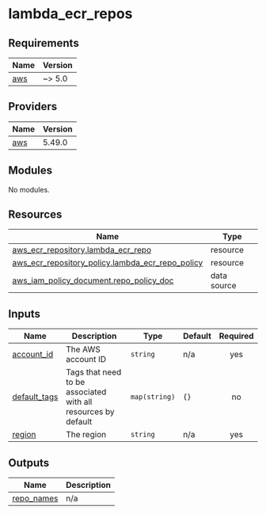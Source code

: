 # lambda_ecr_repos

<!-- BEGINNING OF PRE-COMMIT-TERRAFORM DOCS HOOK -->
## Requirements

| Name | Version |
|------|---------|
| <a name="requirement_aws"></a> [aws](#requirement\_aws) | ~> 5.0 |

## Providers

| Name | Version |
|------|---------|
| <a name="provider_aws"></a> [aws](#provider\_aws) | 5.49.0 |

## Modules

No modules.

## Resources

| Name | Type |
|------|------|
| [aws_ecr_repository.lambda_ecr_repo](https://registry.terraform.io/providers/hashicorp/aws/latest/docs/resources/ecr_repository) | resource |
| [aws_ecr_repository_policy.lambda_ecr_repo_policy](https://registry.terraform.io/providers/hashicorp/aws/latest/docs/resources/ecr_repository_policy) | resource |
| [aws_iam_policy_document.repo_policy_doc](https://registry.terraform.io/providers/hashicorp/aws/latest/docs/data-sources/iam_policy_document) | data source |

## Inputs

| Name | Description | Type | Default | Required |
|------|-------------|------|---------|:--------:|
| <a name="input_account_id"></a> [account\_id](#input\_account\_id) | The AWS account ID | `string` | n/a | yes |
| <a name="input_default_tags"></a> [default\_tags](#input\_default\_tags) | Tags that need to be associated with all resources by default | `map(string)` | `{}` | no |
| <a name="input_region"></a> [region](#input\_region) | The region | `string` | n/a | yes |

## Outputs

| Name | Description |
|------|-------------|
| <a name="output_repo_names"></a> [repo\_names](#output\_repo\_names) | n/a |
<!-- END OF PRE-COMMIT-TERRAFORM DOCS HOOK -->
